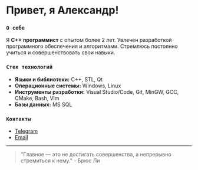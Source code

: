 # Привет, я Александр!

### `О себе`
Я **C++ программист** с опытом более 2 лет. Увлечен разработкой программного обеспечения и алгоритмами. Стремлюсь постоянно учиться и совершенствовать свои навыки.

### `Стек технологий`
- **Языки и библиотеки:** C++, STL, Qt
- **Операционные системы:** Windows, Linux
- **Инструменты разработки:** Visual Studio/Code, Git, MinGW, GCC, CMake, Bash, Vim
- **Базы данных:** MS SQL

### `Контакты`
- [Telegram](https://t.me/kaacpp)
- [Email](mailto:k92.a@ya.ru)

---

> "Главное — это не достигать совершенства, а непрерывно стремиться к нему." - Брюc Ли
